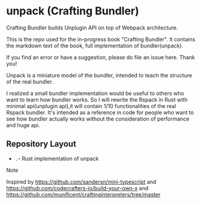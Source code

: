 # unpack (Crafting Bundler)
Crafting Bundler builds Unplugin API on top of Webpack architecture.

This is the repo used for the in-progress book "Crafting Bundler". It contains the markdown text of the book, full implementation of bundler(unpack).

If you find an error or have a suggestion, please do file an issue here. Thank you!

Unpack is a miniature model of the bundler, intended to teach the structure of the real bundler.

I realized a small bundler implementation would be useful to others who want to learn how bundler works. So I will rewrite the Rspack in Rust with minimal api(unplugin api),it will contain 1/10 functionalities of the real Rspack bundler. It's intended as a reference in code for people who want to see how bundler actually works without the consideration of performance and huge api.


## Repository Layout
* `.`- Rust implementation of unpack

> [!NOTE]  
> Inspired by https://github.com/sandersn/mini-typescript and https://github.com/codecrafters-io/build-your-own-x and https://github.com/munificent/craftinginterpreters/tree/master
